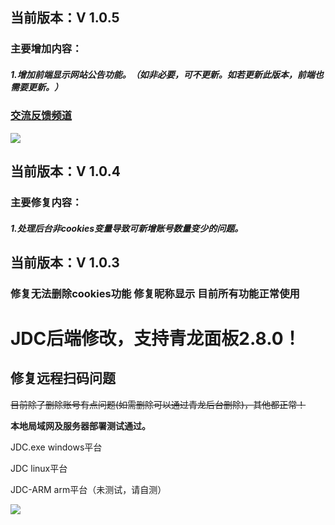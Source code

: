 ## 当前版本：V 1.0.5
### 主要增加内容：
#####             1.增加前端显示网站公告功能。（如非必要，可不更新。如若更新此版本，前端也需要更新。）

### [交流反馈频道](https://t.me/jdc_jdc)

![](https://raw.githubusercontent.com/dadaxiaoxiaod/JDC/main/pic2.png)  

## 当前版本：V 1.0.4
### 主要修复内容：
#####             1.处理后台非cookies变量导致可新增账号数量变少的问题。

##

## 当前版本：V 1.0.3

### 修复无法删除cookies功能 修复昵称显示 目前所有功能正常使用

# JDC后端修改，支持青龙面板2.8.0！

## 修复远程扫码问题

~~目前除了删除账号有点问题(如需删除可以通过青龙后台删除)，其他都正常！~~

**本地局域网及服务器部署测试通过。**

JDC.exe windows平台

JDC linux平台

JDC-ARM arm平台（未测试，请自测）

![](https://raw.githubusercontent.com/dadaxiaoxiaod/JDC/main/pic.png)  
